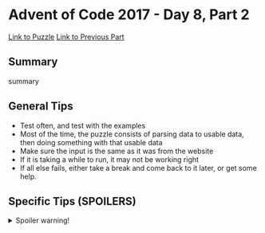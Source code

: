 # Advent of Code 2017 - Day 8, Part 2

[Link to Puzzle](https://adventofcode.com/2017/day/8#part2)
[Link to Previous Part](https://github.com/CodingAP/unofficial-aoc-syllabus/blob/main/years/2017/day8/part1.md)

## Summary
summary

## General Tips
- Test often, and test with the examples
- Most of the time, the puzzle consists of parsing data to usable data, then doing something with that usable data
- Make sure the input is the same as it was from the website
- If it is taking a while to run, it may not be working right
- If all else fails, either take a break and come back to it later, or get some help.

## Specific Tips (SPOILERS)
<details> <summary>Spoiler warning!</summary>

specific tips

</details>